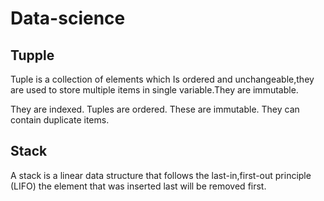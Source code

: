 
# Data-science

## Tupple

Tuple is a collection of elements which
Is ordered and unchangeable,they are used to store multiple items in single variable.They are immutable.

They are indexed.
Tuples are ordered.
These are immutable.
They can contain duplicate items.

## Stack
A stack is a linear data structure that follows the last-in,first-out principle (LIFO)
 the element that was inserted last will be removed first.


